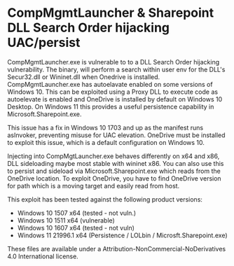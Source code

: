 # CompMgmtLauncher & Sharepoint DLL Search Order hijacking UAC/persist

CompMgmtLauncher.exe is vulnerable to to a DLL Search Order hijacking 
vulnerability. The binary, will perform a search within user env for 
the DLL's Secur32.dll or Wininet.dll when Onedrive is installed. 
CompMgmtLauncher.exe has autoelavate enabled on some versions of Windows 
10. This can be exploited using a Proxy DLL to execute code as autoelevate
is enabled and OneDrive is installed by default on Windows 10 Desktop. On
Windows 11 this provides a useful persistence capability in Microsoft.Sharepoint.exe. 

This issue has a fix in Windows 10 1703 and up as the manifest runs 
asInvoker, preventing misuse for UAC elevation. OneDrive must be installed 
to exploit this issue, which is a default configuration on Windows 10.
 
Injecting into CompMgtLauncher.exe behaves differently on x64 and x86,
DLL sideloading maybe most stable with wininet x86. You can also use this 
to persist and sideload via Microsoft.Sharepoint.exe which reads from 
the OneDrive location. To exploit OneDrive, you have to find OneDrive
version for path which is a moving target and easily read from host.
 
This exploit has been tested against the following product versions:

* Windows 10 1507 x64 (tested - not vuln.)
* Windows 10 1511 x64 (vulnerable) 
* Windows 10 1607 x64 (tested - not vuln)
* Windows 11 21996.1 x64 (Persistence / LOLbin / Microsft.Sharepoint.exe)

These files are available under a Attribution-NonCommercial-NoDerivatives 4.0 International license.
